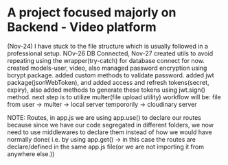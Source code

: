 # A project focused majorly on Backend - Video platform



(Nov-24)
I have stuck to the file structure which is usually followed in a professional setup.
NOv-26
DB Connected, 
Nov-27
created utils to avoid repeating using the wrapper(try-catch) for database connect for now.
created models-user, video, also managed password encryption using bcrypt package.
added custom methods to validate password.
added jwt package(jsonWebToken), and added access and refresh tokens(secret, expiry), also added methods to generate these tokens using 
    jwt.sign() method.
next step is to utilize multer(file upload utility)
workflow will be: file from user -> multer -> local server tempororily -> cloudinary server    

NOTE: Routes, 
in app.js we are using app.use() to declare our routes because since we have our code segregated in different folders, we now need to use middlewares to declare them instead of how we would have normally done( i.e. by using app.get() -> in this case the routes are declare/defined in the same app.js file(or we are not importing it from anywhere else.))